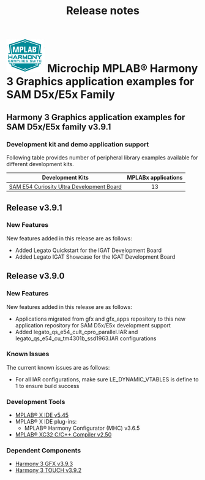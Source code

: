 ﻿---
title: Release notes
nav_order: 99
---

# ![MPLAB® Harmony Graphics Suite](./docs/html/mhgs.png) Microchip MPLAB® Harmony 3 Graphics application examples for SAM D5x/E5x Family

## Harmony 3 Graphics application examples for SAM D5x/E5x family v3.9.1

### Development kit and demo application support

Following table provides number of peripheral library examples available for different development kits.

| Development Kits  | MPLABx applications |
|:-----------------:|:-------------------:|
| [SAM E54 Curiosity Ultra Development Board](https://www.microchip.com/Developmenttools/ProductDetails/DM320210)     | 13 |

## Release v3.9.1

### New Features

New features added in this release are as follows:

- Added Legato Quickstart for the IGAT Development Board
- Added Legato IGAT Showcase for the IGAT Development Board


## Release v3.9.0

### New Features

New features added in this release are as follows:

- Applications migrated from gfx and gfx_apps repository to this new application repository for SAM D5x/E5x development support
- Added legato_qs_e54_cult_cpro_parallel.IAR and legato_qs_e54_cu_tm4301b_ssd1963.IAR configurations

### Known Issues

The current known issues are as follows:

- For all IAR configurations, make sure LE_DYNAMIC_VTABLES is define to 1 to ensure build success

### Development Tools

- [MPLAB® X IDE v5.45](https://www.microchip.com/mplab/mplab-x-ide)
- MPLAB® X IDE plug-ins:
  - MPLAB® Harmony Configurator (MHC) v3.6.5
- [MPLAB® XC32 C/C++ Compiler v2.50](https://www.microchip.com/mplab/compilers)

### Dependent Components

* [Harmony 3 GFX v3.9.3](https://github.com/Microchip-MPLAB-Harmony/gfx/releases/tag/v3.9.3)
* [Harmony 3 TOUCH v3.9.2](https://github.com/Microchip-MPLAB-Harmony/touch/releases/tag/v3.9.2)
